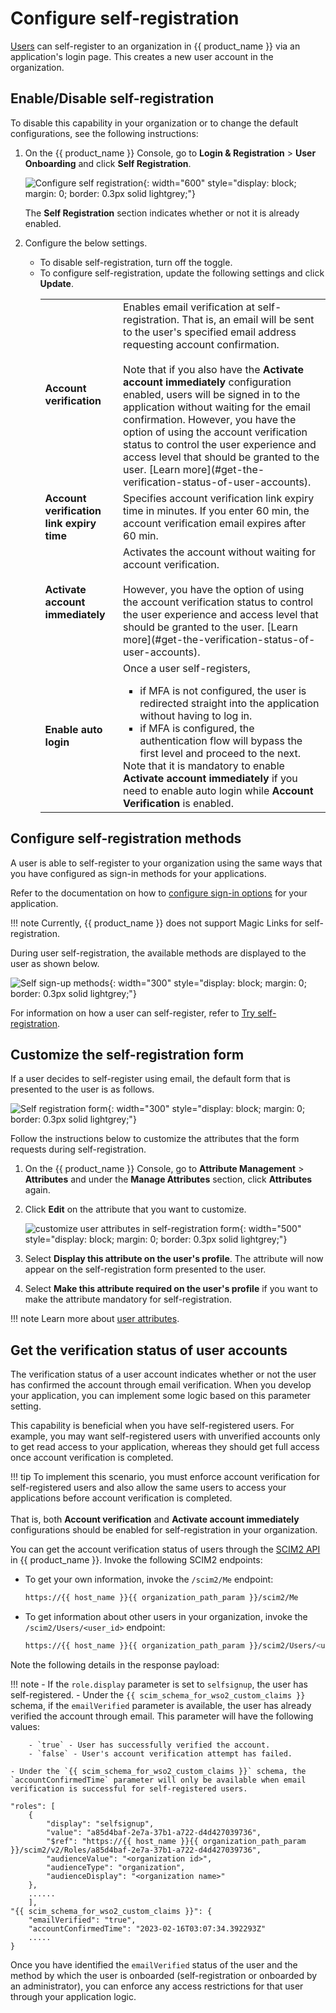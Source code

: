 # Configure self-registration

[Users]({{base_path}}/guides/users/manage-users/) can self-register to an organization in {{ product_name }} via an application's login page. This creates a new user account in the organization.

## Enable/Disable self-registration

To disable this capability in your organization or to change the default configurations, see the following instructions:

1. On the {{ product_name }} Console, go to **Login & Registration** > **User Onboarding** and click **Self Registration**.

    ![Configure self registration]({{base_path}}/assets/img/guides/organization/self-registration/configure-self-registration.png){: width="600" style="display: block; margin: 0; border: 0.3px solid lightgrey;"}

    The **Self Registration** section indicates whether or not it is already enabled.

2. Configure the below settings.

    - To disable self-registration, turn off the toggle.
    - To configure self-registration, update the following settings and click **Update**.
        <table>
            <tbody>
                <tr>
                    <td><b>Account verification</b></td>
                    <td>
                        Enables email verification at self-registration. That is, an email will be sent to the user's specified email address requesting account confirmation.</br></br>
                        Note that if you also have the <b>Activate account immediately</b> configuration enabled, users will be signed in to the application without waiting for the email confirmation. However, you have the option of using the account verification status to control the user experience and access level that should be granted to the user.
                        [Learn more](#get-the-verification-status-of-user-accounts).
                    </td>
                </tr>
                <tr>
                    <td><b>Account verification link expiry time</b></td>
                    <td>Specifies account verification link expiry time in minutes. If you enter 60 min, the account verification email expires after 60 min.</td>
                </tr>
                <tr>
                    <td><b>Activate account immediately</b></td>
                    <td>
                        Activates the account without waiting for account verification.</br></br>
                        However, you have the option of using the account verification status to control the user experience and access level that should be granted to the user.
                        [Learn more](#get-the-verification-status-of-user-accounts).
                    </td>  
                </tr>
                <tr>
                    <td><b>Enable auto login</b></td>
                    <td>Once a user self-registers,
                           <ul>
                           <li>if MFA is not configured, the user is redirected straight into the application without having to log in.</li>
                           <li>if MFA is configured, the authentication flow will bypass the first level and proceed to the next.</li>
                           </ul>
                        Note that it is mandatory to enable <b>Activate account immediately</b> if you need to enable auto login while <b>Account Verification</b> is enabled.
                    </td>
                </tr>
            </tbody>
        </table>

## Configure self-registration methods

A user is able to self-register to your organization using the same ways that you have configured as sign-in methods for your applications.

Refer to the documentation on how to [configure sign-in options]({{base_path}}/guides/authentication/) for your application.

!!! note
    Currently, {{ product_name }} does not support Magic Links for self-registration.

During user self-registration, the available methods are displayed to the user as shown below.

![Self sign-up methods]({{base_path}}/assets/img/guides/organization/self-registration/sign-up-methods.png){: width="300" style="display: block; margin: 0; border: 0.3px solid lightgrey;"}

For information on how a user can self-register, refer to [Try self-registration]({{base_path}}/guides/user-self-service/self-register/).

## Customize the self-registration form

If a user decides to self-register using email, the default form that is presented to the user is as follows.

![Self registration form]({{base_path}}/assets/img/guides/organization/self-registration/self-register-form.png){: width="300" style="display: block; margin: 0; border: 0.3px solid lightgrey;"}

Follow the instructions below to customize the attributes that the form requests during self-registration.

1. On the {{ product_name }} Console, go to **Attribute Management** > **Attributes** and under the **Manage Attributes** section, click **Attributes** again.
2. Click **Edit** on the attribute that you want to customize.

    ![customize user attributes in self-registration form]({{base_path}}/assets/img/guides/organization/self-registration/self-registration-form-attributes.png){: width="500" style="display: block; margin: 0; border: 0.3px solid lightgrey;"}

3. Select **Display this attribute on the user's profile**. The attribute will now appear on the self-registration form presented to the user.
4. Select **Make this attribute required on the user's profile** if you want to make the attribute mandatory for self-registration.

!!! note
    Learn more about [user attributes]({{base_path}}/guides/users/attributes/manage-attributes/).

## Get the verification status of user accounts

The verification status of a user account indicates whether or not the user has confirmed the account through email verification. When you develop your application, you can implement some logic based on this parameter setting.

This capability is beneficial when you have self-registered users. For example, you may want self-registered users with unverified accounts only to get read access to your application, whereas they should get full access once account verification is completed.

!!! tip
        To implement this scenario, you must enforce account verification for self-registered users and also allow the same users to access your applications before account verification is completed.</br></br>
        That is, both **Account verification** and **Activate account immediately** configurations should be enabled for self-registration in your organization.

You can get the account verification status of users through the [SCIM2 API]({{base_path}}/apis/{{scim2_api_path}}/) in {{ product_name }}.
Invoke the following SCIM2 endpoints:

- To get your own information, invoke the `/scim2/Me` endpoint:

    ```bash 
    https://{{ host_name }}{{ organization_path_param }}/scim2/Me
    ```

- To get information about other users in your organization, invoke the `/scim2/Users/<user_id>` endpoint:

    ```bash 
    https://{{ host_name }}{{ organization_path_param }}/scim2/Users/<user_id>
    ```

Note the following details in the response payload:

!!! note
    - If the `role.display` parameter is set to `selfsignup`, the user has self-registered.
    - Under the `{{ scim_schema_for_wso2_custom_claims }}` schema, if the `emailVerified` parameter is available, the user has already verified the account through email. This parameter will have the following values:

        - `true` - User has successfully verified the account.
        - `false` - User's account verification attempt has failed.

    - Under the `{{ scim_schema_for_wso2_custom_claims }}` schema, the `accountConfirmedTime` parameter will only be available when email verification is successful for self-registered users.

``` text
"roles": [
    {
        "display": "selfsignup",
        "value": "a85d4baf-2e7a-37b1-a722-d4d427039736",
        "$ref": "https://{{ host_name }}{{ organization_path_param }}/scim2/v2/Roles/a85d4baf-2e7a-37b1-a722-d4d427039736",
        "audienceValue": "<organization id>",
        "audienceType": "organization",
        "audienceDisplay": "<organization name>"
    },
    ......
    ],
"{{ scim_schema_for_wso2_custom_claims }}": {
    "emailVerified": "true",
    "accountConfirmedTime": "2023-02-16T03:07:34.392293Z"
    .....
}
```

Once you have identified the `emailVerified` status of the user and the method by which the user is onboarded (self-registration or onboarded by an administrator), you can enforce any access restrictions for that user through your application logic.

